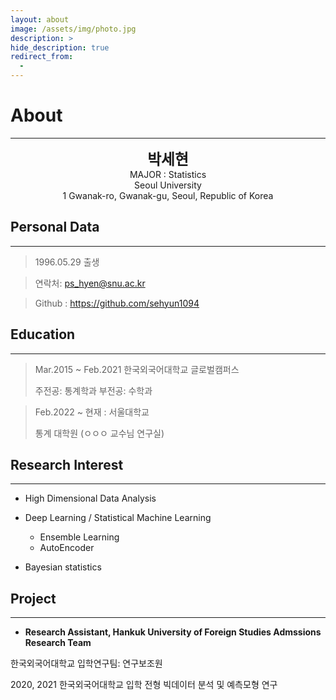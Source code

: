 ```yaml
---
layout: about
image: /assets/img/photo.jpg
description: >
hide_description: true
redirect_from:
  -
---
```


# About

<!--author-->

* * *
<center>
<span style=
"font-size:170%;
font-weight:bold">
박세현
</span>
</center>

<center>MAJOR : Statistics</center>

<center>Seoul University</center>

<center>1 Gwanak-ro, Gwanak-gu, Seoul, Republic of Korea</center>

## Personal Data
---
> 1996.05.29 출생

> 연락처: ps_hyen@snu.ac.kr

> Github : <a href="https://github.com/sehyun1094">https://github.com/sehyun1094</a>


## Education
---
> Mar.2015 ~ Feb.2021 한국외국어대학교 글로벌캠퍼스
>
> 주전공: 통계학과
> 부전공: 수학과

> Feb.2022 ~ 현재 : 서울대학교
>
> 통계 대학원 (ㅇㅇㅇ 교수님 연구실)


## Research Interest
---

* High Dimensional Data Analysis 

* Deep Learning / Statistical Machine Learning
    + Ensemble Learning
    + AutoEncoder

* Bayesian statistics

## Project
---

* **Research Assistant, Hankuk University of Foreign Studies Admssions Research Team**

한국외국어대학교 입학연구팀: 연구보조원

2020, 2021 한국외국어대학교 입학 전형 빅데이터 분석 및 예측모형 연구

